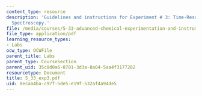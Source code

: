 ```yaml
---
content_type: resource
description: 'Guidelines and instructions for Experiment # 3: Time-Resolved Electronic
  Spectroscopy.'
file: /media/courses/5-33-advanced-chemical-experimentation-and-instrumentation-fall-2007/8ecaa4bac97f5de5e19f532af4a94de5_5_33_exp3.pdf
file_type: application/pdf
learning_resource_types:
- Labs
ocw_type: OCWFile
parent_title: Labs
parent_type: CourseSection
parent_uid: 35c8d0a6-0701-3d3a-8a04-5aa4f3177282
resourcetype: Document
title: 5_33_exp3.pdf
uid: 8ecaa4ba-c97f-5de5-e19f-532af4a94de5
---
```

